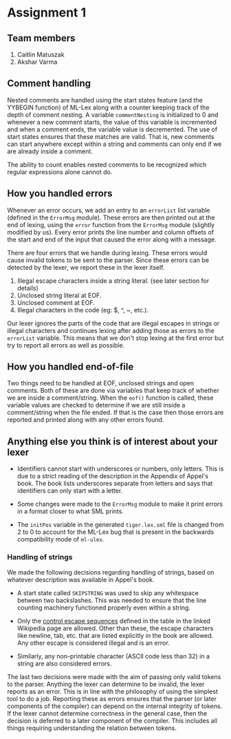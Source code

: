 # Assignment 1
## Team members
1. Caitlin Matuszak
2. Akshar Varma

## Comment handling
Nested comments are handled using the start states feature (and the YYBEGIN function) of ML-Lex along with a counter keeping track of the depth of comment nesting. A variable `commentNesting` is initialized to 0 and whenever a new comment starts, the value of this variable is incremented and when a comment ends, the variable value is decremented. The use of start states ensures that these matches are valid. That is, new comments can start anywhere except within a string and comments can only end if we are already inside a comment.

The ability to count enables nested comments to be recognized which regular expressions alone cannot do.

## How you handled errors
Whenever an error occurs, we add an entry to an `errorList` list variable (defined in the `ErrorMsg` module). These errors are then printed out at the end of lexing, using the `error` function from the `ErrorMsg` module (slightly modified by us). Every error prints the line number and column offsets of the start and end of the input that caused the error along with a message.

There are four errors that we handle during lexing. These errors would cause invalid tokens to be sent to the parser. Since these errors can be detected by the lexer, we report these in the lexer itself.
1. Illegal escape characters inside a string literal. (see later section for details)
2. Unclosed string literal at EOF.
3. Unclosed comment at EOF.
4. Illegal characters in the code (eg: $, ^, ~, etc.).

Our lexer ignores the parts of the code that are illegal escapes in strings or illegal characters and continues lexing after adding those as errors to the `errorList` variable. This means that we don't stop lexing at the first error but try to report all errors as well as possible.

## How you handled end-of-file
Two things need to be handled at EOF, unclosed strings and open comments. Both of these are done via variables that keep track of whether we are inside a comment/string. When the `eof()` function is called, these variable values are checked to determine if we are still inside a comment/string when the file ended. If that is the case then those errors are reported and printed along with any other errors found.

## Anything else you think is of interest about your lexer
* Identifiers cannot start with underscores or numbers, only letters. This is due to a strict reading of the description in the Appendix of Appel's book. The book lists underscores separate from letters and says that identifiers can only start with a letter.

* Some changes were made to the `ErrorMsg` module to make it print errors in a format closer to what SML prints.

* The `initPos` variable in the generated `tiger.lex.sml` file is changed from 2 to 0 to account for the ML-Lex bug that is present in the backwards compatibility mode of `ml-ulex`.

### Handling of strings
We made the following decisions regarding handling of strings, based on whatever description was available in Appel's book.

* A start state called `SKIPSTRING` was used to skip any whitespace between two backslashes. This was needed to ensure that the line counting machinery functioned properly even within a string.

* Only the [control escape sequences](https://en.wikipedia.org/wiki/ASCII#ASCII_control_characters) defined in the table in the linked Wikipedia page are allowed. Other than these, the escape characters like newline, tab, etc. that are listed explicitly in the book are allowed. Any other escape is considered illegal and is an error.

* Similarly, any non-printable character (ASCII code less than 32) in a string are also considered errors.

The last two decisions were made with the aim of passing only valid tokens to the parser. Anything the lexer can determine to be invalid, the lexer reports as an error. This is in line with the philosophy of using the simplest tool to do a job. Reporting these as errors ensures that the parser (or later components of the compiler) can depend on the internal integrity of tokens. If the lexer cannot determine correctness in the general case, then the decision is deferred to a later component of the compiler. This includes all things requiring understanding the relation between tokens.
